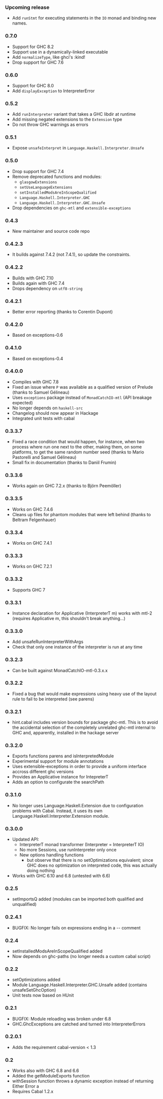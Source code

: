 ### Upcoming release

* Add `runStmt` for executing statements in the `IO` monad and binding new names.

### 0.7.0

* Support for GHC 8.2
* Support use in a dynamically-linked executable
* Add `normalizeType`, like ghci's :kind!
* Drop support for GHC 7.6

### 0.6.0

* Support for GHC 8.0
* Add `displayException` to InterpreterError

### 0.5.2

* Add `runInterpreter` variant that takes a GHC libdir at runtime
* Add missing negated extensions to the `Extension` type
* Do not throw GHC warnings as errors

### 0.5.1

* Expose `unsafeInterpret` in `Language.Haskell.Interpreter.Unsafe`

### 0.5.0

* Drop support for GHC 7.4
* Remove deprecated functions and modules:
  - `glasgowExtensions`
  - `setUseLanguageExtensions`
  - `setInstalledModsAreInScopeQualified`
  - `Language.Haskell.Interpreter.GHC`
  - `Language.Haskell.Interpreter.GHC.Unsafe`
* Drop dependencies on `ghc-mtl` and `extensible-exceptions`

### 0.4.3

* New maintainer and source code repo

### 0.4.2.3

* It builds against 7.4.2 (not 7.4.1), so update the constraints.

### 0.4.2.2

* Builds with GHC 7.10
* Builds again with GHC 7.4
* Drops dependency on `utf8-string`

### 0.4.2.1

* Better error reporting (thanks to Corentin Dupont)

### 0.4.2.0

* Based on exceptions-0.6

### 0.4.1.0

* Based on exceptions-0.4

### 0.4.0.0

* Compiles with GHC 7.8
* Fixed an issue where `P` was available as a qualified version of
  Prelude (thanks to Samuel Gélineau)
* Uses `exceptions` package instead of `MonadCatchIO-mtl` (API breakage
  expected)
* No longer depends on `haskell-src`
* Changelog should now appear in Hackage
* Integrated unit tests with cabal

### 0.3.3.7

* Fixed a race condition that would happen, for instance, when two
  process where run one next to the other, making them, on some
  platforms, to get the same random number seed (thanks to Mario
  Pastorelli and Samuel Gélineau)
* Small fix in documentation (thanks to Daniil Frumin)

### 0.3.3.6

* Works again on GHC 7.2.x (thanks to Björn Peemöller)

### 0.3.3.5

* Works on GHC 7.4.6
* Cleans up files for phantom modules that were left behind (thanks to
  Beltram Felgenhauer)

### 0.3.3.4

* Works on GHC 7.4.1

### 0.3.3.3

* Works on GHC 7.2.1

### 0.3.3.2

* Supports GHC 7

### 0.3.3.1

* Instance declaration for Applicative (InterpreterT m) works with mtl-2
  (requires Applicative m, this shouldn't break anything...)

### 0.3.3.0

* Add unsafeRunInterpreterWithArgs
* Check that only one instance of the interpreter is run at any time

### 0.3.2.3

* Can be built against MonadCatchIO-mtl-0.3.x.x

### 0.3.2.2

* Fixed a bug that would make expressions using heavy use of the layout
  rule to fail to be interpreted (see parens)

### 0.3.2.1

* hint.cabal includes version bounds for package ghc-mtl. This is to
  avoid the accidental selection of the completely unrelated ghc-mtl
  internal to GHC and, apparently, installed in the hackage server

### 0.3.2.0

* Exports functions parens and isInterpretedModule
* Experimental support for module annotations
* Uses extensible-exceptions in order to provide a uniform interface
  accross different ghc versions
* Provides an Applicative instance for IntepreterT
* Adds an option to configurate the searchPath

### 0.3.1.0

* No longer uses Language.Haskell.Extension due to configuration
  problems with Cabal. Instead, it uses its own
  Language.Haskell.Interpreter.Extension module.

### 0.3.0.0

* Updated API:
  + InterpreterT monad transformer (Interpreter = InterpreterT IO)
  + No more Sessions, use runInterpreter only once
  + New options handling functions
    - but observe that there is no setOptimizations equivalent; since
      GHC does no optimization on interpreted code, this was actually
      doing nothing
* Works with GHC 6.10 and 6.8 (untested with 6.6)

### 0.2.5

* setImportsQ added (modules can be imported both qualified and
  unqualified)

### 0.2.4.1

* BUGFIX: No longer fails on expressions ending in a -- comment

### 0.2.4

* setInstalledModsAreInScopeQualified added
* Now depends on ghc-paths (no longer needs a custom cabal script)

### 0.2.2

* setOptimizations added
* Module Language.Haskell.Interpreter.GHC.Unsafe added (contains
  unsafeSetGhcOption)
* Unit tests now based on HUnit

### 0.2.1

* BUGFIX: Module reloading was broken under 6.8
* GHC.GhcExceptions are catched and turned into InterpreterErrors

### 0.2.0.1

* Adds the requirement cabal-version < 1.3

### 0.2

* Works also with GHC 6.8 and 6.6
* Added the getModuleExports function
* withSession function throws a dynamic exception instead of returning
  Either Error a
* Requires Cabal 1.2.x

